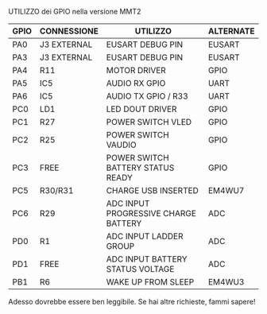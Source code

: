 UTILIZZO dei GPIO nella versione MMT2

| **GPIO** | **CONNESSIONE**  | **UTILIZZO**                          | **ALTERNATE** |
|----------|------------------|---------------------------------------|---------------|
| PA0      | J3 EXTERNAL      | EUSART DEBUG PIN                     | EUSART        |
| PA3      | J3 EXTERNAL      | EUSART DEBUG PIN                     | EUSART        |
| PA4      | R11              | MOTOR DRIVER                         | GPIO          |
| PA5      | IC5              | AUDIO RX GPIO                        | UART          |
| PA6      | IC5              | AUDIO TX GPIO / R33                  | UART          |
| PC0      | LD1              | LED DOUT DRIVER                      | GPIO          |
| PC1      | R27              | POWER SWITCH VLED                    | GPIO          |
| PC2      | R25              | POWER SWITCH VAUDIO                  | GPIO          |
| PC3      | FREE             | POWER SWITCH BATTERY STATUS READY    | GPIO          |
| PC5      | R30/R31          | CHARGE USB INSERTED                  | EM4WU7        |
| PC6      | R29              | ADC INPUT PROGRESSIVE CHARGE BATTERY | ADC           |
| PD0      | R1               | ADC INPUT LADDER GROUP               | ADC           |
| PD1      | FREE             | ADC INPUT BATTERY STATUS VOLTAGE     | ADC           |
| PB1      | R6               | WAKE UP FROM SLEEP                   | EM4WU3        |

Adesso dovrebbe essere ben leggibile. Se hai altre richieste, fammi sapere!
